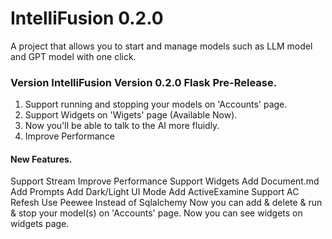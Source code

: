 # IntelliFusion 0.2.0
A project that allows you to start and manage models such as LLM model and GPT model with one click.

### Version IntelliFusion Version 0.2.0 Flask Pre-Release.
1. Support running and stopping your models on 'Accounts' page.
2. Support Widgets on 'Wigets' page (Available Now).
3. Now you'll be able to talk to the AI more fluidly.
4. Improve Performance


#### New Features.
Support Stream
Improve Performance
Support Widgets
Add Document.md
Add Prompts
Add Dark/Light UI Mode
Add ActiveExamine
Support AC Refesh
Use Peewee Instead of Sqlalchemy
Now you can add & delete & run & stop your model(s) on 'Accounts' page.
Now you can see widgets on widgets page.

